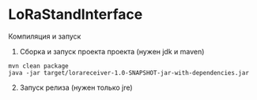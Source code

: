 # LoRaStandInterface


Компиляция и запуск

1. Сборка и запуск проекта проекта (нужен jdk и maven)

```
mvn clean package
java -jar target/lorareceiver-1.0-SNAPSHOT-jar-with-dependencies.jar
```

2. Запуск релиза (нужен только jre)


